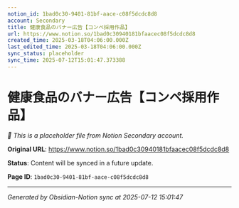 ```yaml
---
notion_id: 1bad0c30-9401-81bf-aace-c08f5dcdc8d8
account: Secondary
title: 健康食品のバナー広告【コンペ採用作品】
url: https://www.notion.so/1bad0c30940181bfaacec08f5dcdc8d8
created_time: 2025-03-18T04:06:00.000Z
last_edited_time: 2025-03-18T04:06:00.000Z
sync_status: placeholder
sync_time: 2025-07-12T15:01:47.373388
---
```


# 健康食品のバナー広告【コンペ採用作品】

*🔄 This is a placeholder file from Notion Secondary account.*

**Original URL**: https://www.notion.so/1bad0c30940181bfaacec08f5dcdc8d8

**Status**: Content will be synced in a future update.

**Page ID**: `1bad0c30-9401-81bf-aace-c08f5dcdc8d8`

---

*Generated by Obsidian-Notion sync at 2025-07-12 15:01:47*
